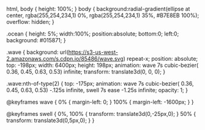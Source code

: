 html, body { height: 100%; }
body {
  background:radial-gradient(ellipse at center, rgba(255,254,234,1) 0%, rgba(255,254,234,1) 35%, #B7E8EB 100%);
  overflow: hidden;
}

.ocean { 
  height: 5%;
  width:100%;
  position:absolute;
  bottom:0;
  left:0;
  background: #015871;
}

.wave {
  background: url(https://s3-us-west-2.amazonaws.com/s.cdpn.io/85486/wave.svg) repeat-x; 
  position: absolute;
  top: -198px;
  width: 6400px;
  height: 198px;
  animation: wave 7s cubic-bezier( 0.36, 0.45, 0.63, 0.53) infinite;
  transform: translate3d(0, 0, 0);
}

.wave:nth-of-type(2) {
  top: -175px;
  animation: wave 7s cubic-bezier( 0.36, 0.45, 0.63, 0.53) -.125s infinite, swell 7s ease -1.25s infinite;
  opacity: 1;
}

@keyframes wave {
  0% {
    margin-left: 0;
  }
  100% {
    margin-left: -1600px;
  }
}

@keyframes swell {
  0%, 100% {
    transform: translate3d(0,-25px,0);
  }
  50% {
    transform: translate3d(0,5px,0);
  }
}

<div class="ocean">
  <div class="wave"></div>
  <div class="wave"></div>
</div>